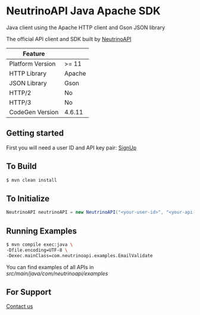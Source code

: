 # NeutrinoAPI Java Apache SDK

Java client using the Apache HTTP client and Gson JSON library

The official API client and SDK built by [NeutrinoAPI](https://www.neutrinoapi.com/)

| Feature          |        |
|------------------|--------|
| Platform Version | >= 11  |
| HTTP Library     | Apache |
| JSON Library     | Gson   |
| HTTP/2           | No     |
| HTTP/3           | No     |
| CodeGen Version  | 4.6.11 |

## Getting started

First you will need a user ID and API key pair: [SignUp](https://www.neutrinoapi.com/signup/)

## To Build 
```sh
$ mvn clean install
```

## To Initialize 
```java
NeutrinoAPI neutrinoAPI = new NeutrinoAPI("<your-user-id>", "<your-api-key>");
```

## Running Examples

```sh
$ mvn compile exec:java \
-Dfile.encoding=UTF-8 \
-Dexec.mainClass=com.neutrinoapi.examples.EmailValidate
```

You can find examples of all APIs in _src/main/java/com/neutrinoapi/examples_

## For Support 
[Contact us](https://www.neutrinoapi.com/contact-us/)